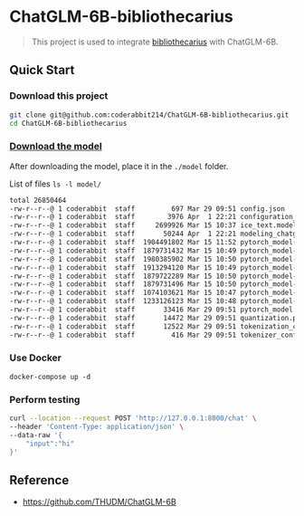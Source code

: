 #  ChatGLM-6B-bibliothecarius

> This project is used to integrate [bibliothecarius](https://github.com/coderabbit214/bibliothecarius) with ChatGLM-6B.

## Quick Start

### Download this project

```bash
git clone git@github.com:coderabbit214/ChatGLM-6B-bibliothecarius.git
cd ChatGLM-6B-bibliothecarius
```

### [Download the model](https://huggingface.co/THUDM/chatglm-6b)

After downloading the model, place it in the `./model`  folder.

List of files `ls -l model/`

```bash
total 26850464
-rw-r--r--@ 1 coderabbit  staff         697 Mar 29 09:51 config.json
-rw-r--r--@ 1 coderabbit  staff        3976 Apr  1 22:21 configuration_chatglm.py
-rw-r--r--@ 1 coderabbit  staff     2699926 Mar 15 10:37 ice_text.model
-rw-r--r--@ 1 coderabbit  staff       50244 Apr  1 22:21 modeling_chatglm.py
-rw-r--r--@ 1 coderabbit  staff  1904491802 Mar 15 11:52 pytorch_model-00001-of-00008.bin
-rw-r--r--@ 1 coderabbit  staff  1879731432 Mar 15 10:49 pytorch_model-00002-of-00008.bin
-rw-r--r--@ 1 coderabbit  staff  1980385902 Mar 15 10:50 pytorch_model-00003-of-00008.bin
-rw-r--r--@ 1 coderabbit  staff  1913294120 Mar 15 10:49 pytorch_model-00004-of-00008.bin
-rw-r--r--@ 1 coderabbit  staff  1879722289 Mar 15 10:50 pytorch_model-00005-of-00008.bin
-rw-r--r--@ 1 coderabbit  staff  1879731496 Mar 15 10:50 pytorch_model-00006-of-00008.bin
-rw-r--r--@ 1 coderabbit  staff  1074103621 Mar 15 10:47 pytorch_model-00007-of-00008.bin
-rw-r--r--@ 1 coderabbit  staff  1233126123 Mar 15 10:48 pytorch_model-00008-of-00008.bin
-rw-r--r--@ 1 coderabbit  staff       33416 Mar 29 09:51 pytorch_model.bin.index.json
-rw-r--r--@ 1 coderabbit  staff       14472 Mar 29 09:51 quantization.py
-rw-r--r--@ 1 coderabbit  staff       12522 Mar 29 09:51 tokenization_chatglm.py
-rw-r--r--@ 1 coderabbit  staff         416 Mar 29 09:51 tokenizer_config.json
```

### Use Docker

```
docker-compose up -d
```

### Perform testing

```bash
curl --location --request POST 'http://127.0.0.1:8000/chat' \
--header 'Content-Type: application/json' \
--data-raw '{
    "input":"hi"
}'
```

## Reference

- https://github.com/THUDM/ChatGLM-6B
